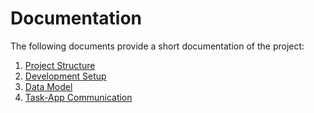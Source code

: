 # Documentation

The following documents provide a short documentation of the project:

1. [Project Structure](project-structure.md)
2. [Development Setup](development.md)
3. [Data Model](data-model.md)
4. [Task-App Communication](communication.md)
